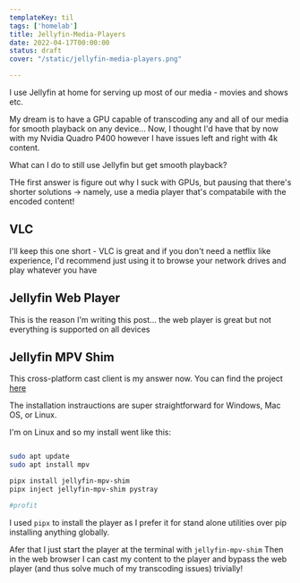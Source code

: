 ```yaml
---
templateKey: til
tags: ['homelab']
title: Jellyfin-Media-Players
date: 2022-04-17T00:00:00
status: draft
cover: "/static/jellyfin-media-players.png"

---
```



I use Jellyfin at home for serving up most of our media - movies and shows etc.

My dream is to have a GPU capable of transcoding any and all of our media for smooth playback on any device...
Now, I thought I'd have that by now with my Nvidia Quadro P400 however I have issues left and right with 4k content.

What can I do to still use Jellyfin but get smooth playback?

THe first answer is figure out why I suck with GPUs, but pausing that there's shorter solutions -> namely, use a media player that's compatabile with the encoded content!

## VLC

I'll keep this one short - VLC is great and if you don't need a netflix like experience, I'd recommend just using it to browse your network drives and play whatever you have

## Jellyfin Web Player

This is the reason I'm writing this post... the web player is great but not everything is supported on all devices

## Jellyfin MPV Shim

This cross-platform cast client is my answer now.
You can find the project [here](https://github.com/jellyfin/jellyfin-mpv-shim/blob/master/README.md#linux-installation)

The installation instrauctions are super straightforward for Windows, Mac OS, or Linux.

I'm on Linux and so my install went like this:

```bash

sudo apt update
sudo apt install mpv 

pipx install jellyfin-mpv-shim
pipx inject jellyfin-mpv-shim pystray

#profit

```

I used `pipx` to install the player as I prefer it for stand alone utilities over pip installing anything globally.

Afer that I just start the player at the terminal with `jellyfin-mpv-shim`
Then in the web browser I can cast my content to the player and bypass the web player (and thus solve much of my transcoding issues) trivially!




